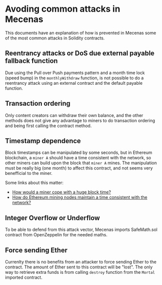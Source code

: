 # Avoding common attacks in Mecenas

This documents have an explanation of how is prevented in Mecenas some of the most common attacks in Solidity contracts.

## Reentrancy attacks or DoS due external payable fallback function
Due using the Pull over Push payments pattern and a month time lock (speed bump) in the `monthlyWithdraw` function, is not possible to do a reentrancy attack using an external contract and the default payable function.

## Transaction ordering
Only content creators can withdraw their own balance, and the other methods does not give any advantage to miners to do transaction ordering and being first calling the contract method.

## Timestamp dependence
Block timestamps can be manipulated by some seconds, but in Ethereum blockchain, a `miner A` should have a time consistent with the network, so other miners can build upon the block that `miner A` mines. The manipulation must be really big (one month) to affect this contract, and not seems very benefficial to the miner.

Some links about this matter:
- [How would a miner cope with a huge block time?](https://ethereum.stackexchange.com/questions/5927/how-would-a-miner-cope-with-a-huge-block-time/5932#5932)
- [How do Ethereum mining nodes maintain a time consistent with the network?](https://ethereum.stackexchange.com/questions/5924/how-do-ethereum-mining-nodes-maintain-a-time-consistent-with-the-network/5931#5931)

## Integer Overflow or Underflow
To be able to defend from this attack vector, Mecenas imports SafeMath.sol contract from OpenZeppelin for the needed maths.

## Force sending Ether
Currenlty there is no benefits from an attacker to force sending Ether to the contract. The amount of Ether sent to this contract will be "lost". The only way to retrieve extra funds is from calling `destroy` function from the `Mortal` imported contract.



